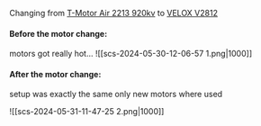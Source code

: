 
Changing from [T-Motor Air 2213 920kv](https://es.aliexpress.com/item/32378651924.html) to [VELOX V2812](https://store.tmotor.com/product/v2812-fpv-motor.html)

#### Before the motor change:
motors got really hot...
![[scs-2024-05-30-12-06-57 1.png|1000]]

#### After the motor change:
setup was exactly the same only new motors where used

![[scs-2024-05-31-11-47-25 2.png|1000]]